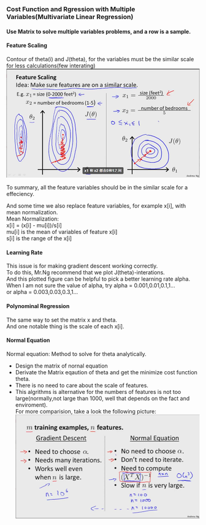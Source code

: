 ### Cost Function and Rgression with Multiple Variables(Multivariate Linear Regression)

#### Use Matrix to solve multiple variables problems, and a row is a sample.<br>

#### Feature Scaling
Contour of theta(i) and J(theta), for the variables must be the similar scale for less calculations(few interating)<br>
![](https://github.com/edonyM/pyexer/blob/master/ml/andrewNg/pic/scaleofvariables.PNG)<br>

To summary, all the feature variables should be in the similar scale for a effeciency.<br>

And some time we also replace feature variables, for example x[i], with mean normalization.<br>
Mean Normalization:<br>
        x[i] = (x[i] - mu[i])/s[i]<br>
        mu[i] is the mean of variables of feature x[i]<br>
        s[i] is the range of the x[i]

#### Learning Rate
This issue is for making gradient descent working correctly.<br>
To do this, Mr.Ng recommend that we plot J(theta)-interations.<br>
And this plotted figure can be helpful to pick a better learning rate alpha.<br>
When I am not sure the value of alpha, try alpha = 0.001,0.01,0.1,1...<br>
                                        or alpha = 0.003,0.03,0.3,1...<br>
#### Polynominal Regression
The same way to set the matrix x and theta.<br>
And one notable thing is the scale of each x[i].<br>

#### Normal Equation
Normal equation: Method to solve for theta analytically.<br>
* Design the matrix of nornal equation
* Derivate the Matrix eqaution of theta and get the minimize cost function theta.
* There is no need to care about the scale of features.
* This algrithms is alternative for the numbers of features is not too large(normally,not large than 1000, well that depends on the fact and enviroment).<br>
For more comparision, take a look the following picture:<br>
![](https://github.com/edonyM/pyexer/blob/master/ml/andrewNg/pic/comparedtwoalg.PNG)
